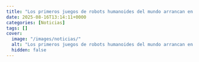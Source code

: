 ```yaml
---
title: "Los primeros juegos de robots humanoides del mundo arrancan en China (FOTOS, VIDEOS)"
date: 2025-08-16T13:14:11+0000
categories: [Noticias]
tags: []
cover:
  image: "/images/noticias/"
  alt: "Los primeros juegos de robots humanoides del mundo arrancan en China (FOTOS, VIDEOS)"
  hidden: false
---
```



